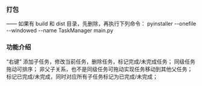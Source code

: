 ### 打包
—— 如果有 build 和 dist 目录，先删除，再执行下列命令：
pyinstaller --onefile --windowed --name TaskManager main.py

### 功能介绍
“右键” 添加子任务，修改当前任务，删除任务，标记完成/未完成任务；
同级任务拖动可排序；
非父子关系，也不是同级任务可拖动实现任务移动到其他父任务；
标记已完成/未完成，同时对应所有子任务标记为已完成/未完成；